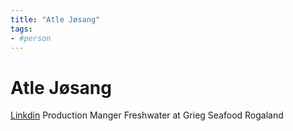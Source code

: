```yaml
---
title: "Atle Jøsang"
tags:
- #person 
---
```

# Atle Jøsang
[Linkdin](https://www.linkedin.com/in/atle-j%C3%B8sang-5207293b/) 
Production Manger Freshwater at Grieg Seafood Rogaland
